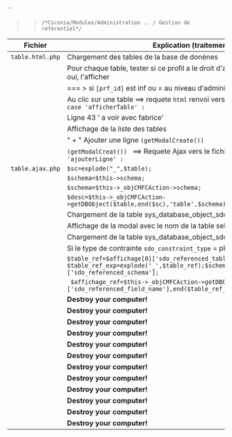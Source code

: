 
 ``
 
   >> ``/*Ciconia/Modules/Administration .. / Gestion de référentiel*/``
  
| Fichier         | Explication (traitement)                                                                               |
| ----------------| ------------------------------                                                                         |
|`table.html.php`| Chargement des tables de la base de donénes                                                             |
|                | Pour chaque table, tester si ce profil a le droit d'afficher cette table ou nn, si oui, l'afficher      |
|                | === > si `[prf_id]` est inf ou = au niveau d'administration minimum                                     |
|                | Au clic sur une table ==> requete `html` renvoi vers le fichier `table.html` au `case 'afficherTable' :`|
|                | Ligne 43 ' a voir avec fabrice'                                                                        |
|                | Affichage de la liste des tables                                                                       |
|                | " + " Ajouter une ligne `(getModalCreate()) `                                                           |
|                |`(getModalCreat()) ` ==> Requete Ajax vers le fichier table.ajax  et `case 'ajouterLigne' :`            |
|`table.ajax.php`|`$sc=explode("_",$table); `                                                                             |
|                |`$schema=$this->schema; `                                                                               |
|                |`$schema=$this->_objCMFCAction->schema;`                                                                |
|                |`$desc=$this->_objCMFCAction->getDBObject($table,end($sc),'table',$schema);   `                         |
|                | Chargement de la table sys_database_object_sdo  = $desc                                                |
|                | Affichage de la modal avec le nom de la table selectionnée                                             |
|                | Chargement de la table sys_database_object_sdo = $Affichage                                            |
|                | Si le type de contrainte `sdo_constraint_type` = pk                                                    |
|                |`$table_ref=$affichage[0]['sdo_referenced_table']; $table_ref_exp=explode('_',$table_ref);$schema_ref=$affichage[0]['sdo_referenced_schema'];`                               |
|                | ` $affichage_ref=$this->_objCMFCAction->getDBObject($affichage[0]['sdo_referenced_field_name'],end($table_ref_exp),'field',$schema_ref);`                                                                                           |
|                | **Destroy your computer!**     |
|                | **Destroy your computer!**     |
|                | **Destroy your computer!**     |
|                | **Destroy your computer!**     |
|                | **Destroy your computer!**     |
|                | **Destroy your computer!**     |
|                | **Destroy your computer!**     |
|                | **Destroy your computer!**     |
|                | **Destroy your computer!**     |
|                | **Destroy your computer!**     |
|                | **Destroy your computer!**     |
|                | **Destroy your computer!**     |
